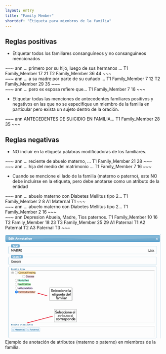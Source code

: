 ```yaml
---
layout: entry
title: "Family Member"
shortdef: "Etiqueta para miembros de la familia"
---
```


## Reglas positivas

* Etiquetar todos los familiares consanguíneos y no consanguíneos mencionados

<div class="annotation-correct" markdown="1">
~~~ ann
… primero por su hijo, luego de sus hermanos … 
T1 Family_Member 17 21 
T2 Family_Member 36 44 
~~~
</div>

<div class="annotation-correct" markdown="1">
~~~ ann
… a su madre por parte de su cuñado … 
T1 Family_Member 7 12 
T2 Family_Member 29 35 
~~~
</div>

<div class="annotation-correct" markdown="1">
~~~ ann
… pero ex esposa refiere que… 
T1 Family_Member 7 16 
~~~
</div>

* Etiquetar todas las menciones de antecedentes familiares positivos y negativos en las que no se especifique un miembro de la familia en particular pero exista un sujeto dentro de la oración.

<div class="annotation-correct" markdown="1">
~~~ ann
ANTECEDENTES DE SUICIDIO EN FAMILIA…
T1 Family_Member 28 35 
~~~
</div>

## Reglas negativas

* NO incluir en la etiqueta palabras modificadoras de los familiares.

<div class="annotation-incorrect" markdown="1">
~~~ ann
… reciente de abuelo materno, … 
T1 Family_Member 21 28 
~~~
</div>

<div class="annotation-incorrect" markdown="1">
~~~ ann
… hija del medio del matrimonio … 
T1 Family_Member 7 16 
~~~
</div>

* Cuando se mencione el lado de la familia (materno o paterno), este NO debe incluirse en la etiqueta, pero debe anotarse como un atributo de la entidad

<div class="annotation-correct" markdown="1">
~~~ ann
… abuelo materno con Diabetes Mellitus tipo 2… 
T1 Family_Member 2 8 
A1 Maternal T1
~~~
</div>

<div class="annotation-incorrect" markdown="1">
~~~ ann
… abuelo materno con Diabetes Mellitus tipo 2… 
T1 Family_Member 2 16 
~~~
</div>

<div class="annotation-correct" markdown="1">
~~~ ann
Depresion Abuela, Madre, Tios paternos.
T1 Family_Member 10 16 
T2 Family_Member 18 23 
T3 Family_Member 25 29 
A1 Paternal T1
A2 Paternal T2
A3 Paternal T3
~~~
</div>

![attributes](https://github.com/fvillena/annodoc/raw/gh-pages/static/img/image5.jpg)
Ejemplo de anotación de atributos (materno o paterno) en miembros de la familia.
